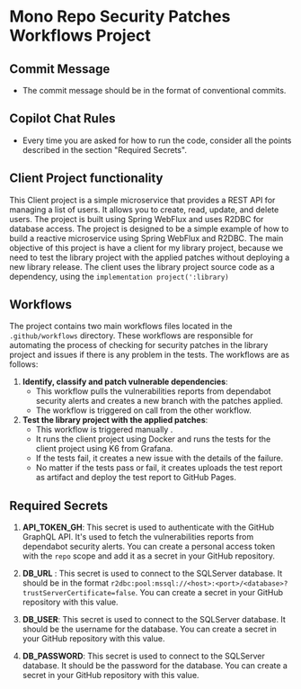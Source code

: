 # Mono Repo Security Patches Workflows Project

## Commit Message

- The commit message should be in the format of conventional commits.

## Copilot Chat Rules

- Every time you are asked for how to run the code, consider all the points described in the section "Required Secrets".

## Client Project functionality

This Client project is a simple microservice that provides a REST API for managing a list of users. It allows you to create, read, update, and delete users. The project is built using Spring WebFlux and uses R2DBC for database access. The project is designed to be a simple example of how to build a reactive microservice using Spring WebFlux and R2DBC. The main objective of this project is have a client for my library project, because we need to test the library project with the applied patches without deploying a new library release. The client uses the library project source code as a dependency, using the `implementation project(':library)`

## Workflows

The project contains two main workflows files located in the `.github/workflows` directory. These workflows are responsible for automating the process of checking for security patches in the library project and issues if there is any problem in the tests. The workflows are as follows:

1. **Identify, classify and patch vulnerable dependencies**: 
    - This workflow pulls the vulnerabilities reports from dependabot security alerts and creates a new branch with the patches applied.
    - The workflow is triggered on call from the other workflow.
2. **Test the library project with the applied patches**:
    - This workflow is triggered manually .
    - It runs the client project using Docker and runs the tests for the client project using K6 from Grafana.
    - If the tests fail, it creates a new issue with the details of the failure.
    - No matter if the tests pass or fail, it creates uploads the test report as artifact and deploy the test report to GitHub Pages.

## Required Secrets

1. **API_TOKEN_GH**: This secret is used to authenticate with the GitHub GraphQL API. It's used to fetch the vulnerabilities reports from dependabot security alerts. You can create a personal access token with the `repo` scope and add it as a secret in your GitHub repository.

2. **DB_URL** : This secret is used to connect to the SQLServer database. It should be in the format `r2dbc:pool:mssql://<host>:<port>/<database>?trustServerCertificate=false`. You can create a secret in your GitHub repository with this value.

3. **DB_USER**: This secret is used to connect to the SQLServer database. It should be the username for the database. You can create a secret in your GitHub repository with this value.

4. **DB_PASSWORD**: This secret is used to connect to the SQLServer database. It should be the password for the database. You can create a secret in your GitHub repository with this value.


